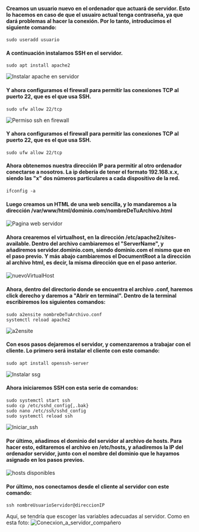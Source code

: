 #### Creamos un usuario nuevo en el ordenador que actuará de servidor. Esto lo hacemos en caso de que el usuairo actual tenga contraseña, ya que dará problemas al hacer la conexión. Por lo tanto, introducimos el siguiente comando:
~~~
sudo useradd usuario
~~~
  
#### A continuación instalamos SSH en el servidor.
~~~
sudo apt install apache2
~~~
![Instalar apache en servidor](https://github.com/user-attachments/assets/337f1f09-c295-46ac-b2e0-1d3558edafc5)  


#### Y ahora configuramos el firewall para permitir las conexiones TCP al puerto 22, que es el que usa SSH.
~~~
sudo ufw allow 22/tcp
~~~
![Permiso ssh en firewall](https://github.com/user-attachments/assets/1a1ba770-5bee-4d39-b6d7-a7df98c20ce9)  

#### Y ahora configuramos el firewall para permitir las conexiones TCP al puerto 22, que es el que usa SSH.
~~~
sudo ufw allow 22/tcp
~~~

#### Ahora obtenemos nuestra dirección IP para permitir al otro ordenador conectarse a nosotros. La ip debería de tener el formato 192.168.x.x, siendo las "x" dos números particulares a cada dispositivo de la red.
~~~
ifconfig -a
~~~

#### Luego creamos un HTML de una web sencilla, y lo mandaremos a la dirección /var/www/html/dominio.com/nombreDeTuArchivo.html
![Pagina web servidor](https://github.com/user-attachments/assets/d0776655-622a-4570-9e95-c97da3506196)


#### Ahora crearemos el virtualhost, en la dirección /etc/apache2/sites-available. Dentro del archivo cambiaremos el "ServerName", y añadiremos servidor.dominio.com, siendo dominio.com el mismo que en el paso previo. Y más abajo cambiaremos el DocumentRoot a la dirección al archivo html, es decir, la misma dirección que en el paso anterior.
![nuevoVirtualHost](https://github.com/user-attachments/assets/f507aff8-2d08-4fb7-9e78-e1e7ce47a20c)

#### Ahora, dentro del directorio donde se encuentra el archivo .conf, haremos click derecho y daremos a "Abrir en terminal". Dentro de la terminal escribiremos los siguientes comandos:
~~~
sudo a2ensite nombreDeTuArchivo.conf
systemctl reload apache2
~~~
![a2ensite](https://github.com/user-attachments/assets/b41c0fd7-907a-4d28-87f2-a0d8e8d4386b)

#### Con esos pasos dejaremos el servidor, y comenzaremos a trabajar con el cliente. Lo primero será instalar el cliente con este comando:
~~~
sudo apt install openssh-server
~~~
![Instalar ssg](https://github.com/user-attachments/assets/e8ab702a-1ad6-4055-852e-a277e67a31ee)


#### Ahora iniciaremos SSH con esta serie de comandos:
~~~
sudo systemctl start ssh
sudo cp /etc/sshd_config{,.bak}
sudo nano /etc/ssh/sshd_config
sudo systemctl reload ssh
~~~
![Iniciar_ssh](https://github.com/user-attachments/assets/7caf3a24-b2b8-4330-ac79-9cca99bebf3e)


#### Por último, añadimos el dominio del servidor al archivo de hosts. Para hacer esto, editaremos el archivo en /etc/hosts, y añadiremos la IP del ordenador servidor, junto con el nombre del dominio que le hayamos asignado en los pasos previos. 
![hosts disponibles](https://github.com/user-attachments/assets/cb49aca0-de36-4552-a038-f7828374bc80)


#### Por último, nos conectamos desde el cliente al servidor con este comando:
~~~
ssh nombreUsuarioServidor@direccionIP
~~~
Aquí, se tendría que escoger las variables adecuadas al servidor. Como en esta foto:
![Conecxion_a_servidor_compañero](https://github.com/user-attachments/assets/0c911da4-5ce1-40a1-8ae3-7485c39814ca)
